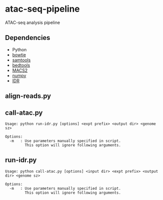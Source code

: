 # atac-seq-pipeline
ATAC-seq analysis pipeline

## Dependencies
- Python
- [bowtie][1]
- [samtools][2]
- [bedtools][3]
- [MACS2][4]
- [numpy][5]
- [IDR][6]

## align-reads.py


## call-atac.py

```
Usage: python run-idr.py [options] <expt prefix> <output dir> <genome sz>

Options:
  -m   : Use parameters manually specified in script.
         This option will ignore following arguments.
```

## run-idr.py

```
Usage: python call-atac.py [options] <input dir> <expt prefix> <output dir> <genome sz>

Options:
  -m   : Use parameters manually specified in script.
         This option will ignore following arguments.
```



[1]:	https://github.com/BenLangmead/bowtie
[2]:	http://www.htslib.org/doc/samtools.html
[3]:	http://bedtools.readthedocs.io/en/latest/
[4]:	https://github.com/taoliu/MACS
[5]:	http://www.numpy.org/
[6]:	https://github.com/nboley/idr
